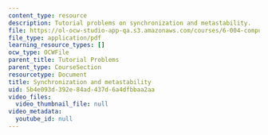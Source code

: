 ```yaml
---
content_type: resource
description: Tutorial problems on synchronization and metastability.
file: https://ol-ocw-studio-app-qa.s3.amazonaws.com/courses/6-004-computation-structures-spring-2009/5b4e093d392e84ad437d6a4dfbbaa2aa_MIT6004s09tutor08.pdf
file_type: application/pdf
learning_resource_types: []
ocw_type: OCWFile
parent_title: Tutorial Problems
parent_type: CourseSection
resourcetype: Document
title: Synchronization and metastability
uid: 5b4e093d-392e-84ad-437d-6a4dfbbaa2aa
video_files:
  video_thumbnail_file: null
video_metadata:
  youtube_id: null
---
```

